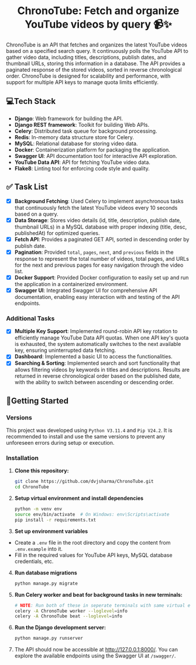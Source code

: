 <div align="center">

# ChronoTube: Fetch and organize YouTube videos by query 📹✨

</div>

ChronoTube is an API that fetches and organizes the latest YouTube videos based on a specified search query. It continuously polls the YouTube API to gather video data, including titles, descriptions, publish dates, and thumbnail URLs, storing this information in a database. The API provides a paginated response of the stored videos, sorted in reverse chronological order. ChronoTube is designed for scalability and performance, with support for multiple API keys to manage quota limits efficiently.


## 💻Tech Stack

- **Django**: Web framework for building the API.
- **Django REST framework**: Toolkit for building Web APIs.
- **Celery**: Distributed task queue for background processing.
- **Redis**: In-memory data structure store for Celery.
- **MySQL**: Relational database for storing video data.
- **Docker**: Containerization platform for packaging the application.
- **Swagger UI**: API documentation tool for interactive API exploration.
- **YouTube Data API**: API for fetching YouTube video data.
- **Flake8**: Linting tool for enforcing code style and quality.

## ✅ Task List

 - [x] **Background Fetching**: Used Celery to implement asynchronous tasks that continuously fetch the latest YouTube videos every 10 seconds based on a query.
 - [x] **Data Storage**: Stores video details (id, title, description, publish date, thumbnail URLs) in a MySQL database with proper indexing (title, desc, publishedAt) for optimized queries.
 - [x] **Fetch API**: Provides a paginated GET API, sorted in descending order by publish date.
 - [x] **Pagination**: Provided `total`, `pages`, `next`, and `previous` fields in the response to represent the total number of videos, total pages, and URLs for the next and previous pages for easy navigation through the video list.
 - [x] **Docker Support**: Provided Docker configuration to easily set up and run the application in a containerized environment.
 - [x] **Swagger UI**: Integrated Swagger UI for comprehensive API documentation, enabling easy interaction with and testing of the API endpoints.
 
 ### Additional Tasks

 - [x] **Multiple Key Support**: Implemented round-robin API key rotation to efficiently manage YouTube Data API quotas. When one API key's quota is exhausted, the system automatically switches to the next available key, ensuring uninterrupted data fetching.
 - [x] **Dashboard**: Implemented a basic UI to access the functionalities.
 - [x] **Searching & Sorting**: Implemented search and sort functionality that allows filtering videos by keywords in titles and descriptions. Results are returned in reverse chronological order based on the published date, with the ability to switch between ascending or descending order.

## 🚀Getting Started

### Versions

This project was developed using `Python V3.11.4` and `Pip V24.2`. It is recommended to install and use the same versions to prevent any unforeseen errors during setup or execution.

### Installation

1. **Clone this repository:**

    ```bash
    git clone https://github.com/dvjsharma/ChronoTube.git
    cd ChronoTube
    ```

2. **Setup virtual environment and install dependencies**

    ```bash
    python -m venv env
    source env/bin/activate  # On Windows: env\Scripts\activate
    pip install -r requirements.txt
    ```

3. **Set up environment variables**

  - Create a `.env` file in the root directory and copy the content from `.env.example` into it.
  - Fill in the required values for YouTube API keys, MySQL database credentials, etc.

4. **Run database migrations**

    ```bash
    python manage.py migrate
    ```

5. **Run Celery worker and beat for background tasks in new terminals:**

      ```bash
      # NOTE: Run both of these in seperate terminals with same virtual enviroment as the app.
      celery -A ChronoTube worker --loglevel=info   
      celery -A ChronoTube beat --loglevel=info   
      ```

6. **Run the Django development server:**

    ```bash
    python manage.py runserver
    ```
7. The API should now be accessible at http://127.0.0.1:8000/. You can explore the available endpoints using the Swagger UI at `/swagger/`.